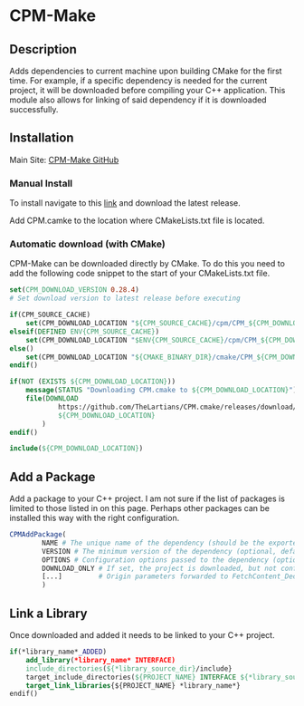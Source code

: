 # CPM-Make

## Description
Adds dependencies to current machine upon building CMake for the first time. For example, if a specific dependency is needed for the current project, it will be downloaded before compiling your C++ application. This module also allows for linking of said dependency if it is downloaded successfully.

## Installation
Main Site: [CPM-Make GitHub](https://github.com/cpm-cmake/CPM.cmake)

### Manual Install
To install navigate to this [link](https://github.com/cpm-cmake/CPM.cmake/releases) and download the latest release.	

Add CPM.camke to the location where CMakeLists.txt file is located.

### Automatic download (with CMake)
CPM-Make can be downloaded directly by CMake. To do this you need to add the following code snippet to the start of your CMakeLists.txt file.
```cmake
set(CPM_DOWNLOAD_VERSION 0.28.4)
# Set download version to latest release before executing 

if(CPM_SOURCE_CACHE)
	set(CPM_DOWNLOAD_LOCATION "${CPM_SOURCE_CACHE}/cpm/CPM_${CPM_DOWNLOAD_VERSION}.cmake")
elseif(DEFINED ENV{CPM_SOURCE_CACHE})
	set(CPM_DOWNLOAD_LOCATION "$ENV{CPM_SOURCE_CACHE}/cpm/CPM_${CPM_DOWNLOAD_VERSION}.cmake")
else()
	set(CPM_DOWNLOAD_LOCATION "${CMAKE_BINARY_DIR}/cmake/CPM_${CPM_DOWNLOAD_VERSION}.cmake")
endif()

if(NOT (EXISTS ${CPM_DOWNLOAD_LOCATION}))
	message(STATUS "Downloading CPM.cmake to ${CPM_DOWNLOAD_LOCATION}")
	file(DOWNLOAD
			https://github.com/TheLartians/CPM.cmake/releases/download/v${CPM_DOWNLOAD_VERSION}/CPM.cmake
			${CPM_DOWNLOAD_LOCATION}
		)
endif()

include(${CPM_DOWNLOAD_LOCATION})
```

## Add a Package
Add a package to your C++ project. I am not sure if the list of packages is limited to those listed in on this page. Perhaps other packages can be installed this way with the right configuration.
```cmake
CPMAddPackage(
		NAME # The unique name of the dependency (should be the exported target's name)
		VERSION	# The minimum version of the dependency (optional, defaults to 0)
		OPTIONS	# Configuration options passed to the dependency (optional)
		DOWNLOAD_ONLY # If set, the project is downloaded, but not configured (optional)
		[...]         # Origin parameters forwarded to FetchContent_Declare, see below
		)
```

## Link a Library
Once downloaded and added it needs to be linked to your C++ project.
```cmake
if(*library_name*_ADDED)
	add_library(*library_name* INTERFACE)
	include_directories(${*library_source_dir}/include}
	target_include_directories(${PROJECT_NAME} INTERFACE ${*library_source_dir}/include)
	target_link_libraries{${PROJECT_NAME} *library_name*}
endif()
```

